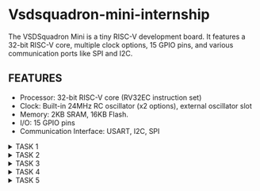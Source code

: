# Vsdsquadron-mini-internship
The VSDSquadron Mini is a tiny RISC-V development board. It features a 32-bit RISC-V core, multiple clock options, 15 GPIO pins, and various communication ports like SPI and I2C.
## FEATURES
* Processor: 32-bit RISC-V core (RV32EC instruction set)
* Clock: Built-in 24MHz RC oscillator (x2 options), external oscillator slot
* Memory: 2KB SRAM, 16KB Flash.
* I/O: 15 GPIO pins
* Communication Interface: USART, I2C, SPI
 <details>
<summary>TASK 1</summary>
<br>   
  
To install the RISC-V toolchain using VDI, write a C code to calculate the sum of numbers from 1 to N and analyse the risc assembly code.
### 1. Installation of the virtual box
  
![Virtual box installation](https://github.com/RaghaviSivakumar/vsdsquadron-mini-internship/assets/147801536/c766acf2-a5df-48ba-ab58-deda02cb8969)
### 2. Installation of Ubuntu

![Installation of Ubuntu](https://github.com/RaghaviSivakumar/vsdsquadron-mini-internship/assets/147801536/103c1e1c-9dc6-4b75-b9e4-9ac2fb3240a3)
### 3. C code to execute the sum of numbers from 1 to N
* Leafpad is installed using the command
  `sudo snap install leafpad`
* Creating the file using the command `leafpad sum1ton.c &`
* Write the C program.

![C program of sum of num from 1 to n](https://github.com/RaghaviSivakumar/vsdsquadron-mini-internship/assets/147801536/d9d41ff6-667c-4f76-9e72-77ecde57a10c)
### 4. Output of the C program
* Compile the program using the command `gcc sum1ton.c` and execute the program using the command `./a.out`

![Output of the c program](https://github.com/RaghaviSivakumar/vsdsquadron-mini-internship/assets/147801536/bd30357f-4ff8-4ab4-880f-74b4af1c871a)
### 5. Converting the C program to RISC-V instruction set
* Using the command `riscv64-unknown-elf-gcc -O1 -mabi=lp64 -march=rv64i -o sum1ton.o sum1ton.c`
* In another tab, use the following command to visualize the assembly code `riscv64-unknown-elf-objdump -d sum1ton.o| less` and to access the main part use command `/main`
* Also, to observe the difference executing the same with -Ofast instead of -O1 as `riscv64-unknown-elf-gcc -Ofast -mabi=lp64 -march=rv64i -o sum1ton.o sum1ton.c` 

![fast instruction](https://github.com/RaghaviSivakumar/vsdsquadron-mini-internship/assets/147801536/211a916e-4934-41b2-b58e-c13a90f571cb)
### 6. Calculation of RISC-V instructions.
* Number of instructions are calculated,

![Calculation of riscv instructions](https://github.com/RaghaviSivakumar/vsdsquadron-mini-internship/assets/147801536/4da1e45a-c5c0-4319-b489-2c83a2125c60)
</details>

<details>
<summary>TASK 2</summary>
 <br>
 
## SMART ELEVATOR CONTROLLER
A smart elevator controller is designed to optimize the operation of an elevator system using advanced algorithms and modern technology. It reduces wait times, improves energy efficiency, and enhances the user experience by dynamically responding to varying demand patterns. Key features may include load sensors, position sensors, occupancy sensors, and intelligent dispatch systems.

## 1. C code for the elevator controller
* Creating the file using the command `leafpad elevator.c &`
* The sample C code for the smart elevator controller can be given as

```
#include <stdio.h>
#include <stdbool.h>

#define NUM_FLOORS 10
#define NUM_ELEVATORS 1

// Elevator states
typedef enum {
    IDLE,
    MOVING_UP,
    MOVING_DOWN,
    DOOR_OPEN,
    DOOR_CLOSED
} ElevatorState;

// Elevator struct
typedef struct {
    int currentFloor;
    ElevatorState state;
} Elevator;

// Function prototypes
void initializeElevator(Elevator *elevator);
void moveElevator(Elevator *elevator, int targetFloor);
void openDoor(Elevator *elevator);
void closeDoor(Elevator *elevator);

int main() {
    Elevator elevators[NUM_ELEVATORS];
    int targetFloor;

    // Initialize elevator(s)
    for (int i = 0; i < NUM_ELEVATORS; i++) {
        initializeElevator(&elevators[i]);
    }

    // Example scenario: Request to go to floor 5
    targetFloor = 5;

    // Assuming there's only one elevator in this example
    moveElevator(&elevators[0], targetFloor);

    return 0;
}

void initializeElevator(Elevator *elevator) {
    elevator->currentFloor = 1;  // Start at floor 1
    elevator->state = IDLE;
}

void moveElevator(Elevator *elevator, int targetFloor) {
    if (elevator->currentFloor < targetFloor) {
        elevator->state = MOVING_UP;
        printf("Elevator moving up...\n");
        while (elevator->currentFloor < targetFloor) {
            elevator->currentFloor++;
            // Simulating movement delay
            printf("Floor %d\n", elevator->currentFloor);
        }
    } else if (elevator->currentFloor > targetFloor) {
        elevator->state = MOVING_DOWN;
        printf("Elevator moving down...\n");
        while (elevator->currentFloor > targetFloor) {
            elevator->currentFloor--;
            // Simulating movement delay
            printf("Floor %d\n", elevator->currentFloor);
        }
    }

    // Arrived at target floor
    elevator->state = DOOR_OPEN;
    openDoor(elevator);
    closeDoor(elevator);
}

void openDoor(Elevator *elevator) {
    elevator->state = DOOR_OPEN;
    printf("Elevator door opening...\n");
    // Simulating door opening delay
    printf("Door opened.\n");
}

void closeDoor(Elevator *elevator) {
    elevator->state = DOOR_CLOSED;
    // Simulating door closing delay
    printf("Elevator door closing...\n");
    printf("Door closed.\n");
}
```
![Program for smart elevator controller](https://github.com/RaghaviSivakumar/vsdsquadron-mini-internship/assets/147801536/253098db-5635-492f-a11e-700eeda5e477)
![Program for smart elevator controller1](https://github.com/RaghaviSivakumar/vsdsquadron-mini-internship/assets/147801536/d2b5d337-63de-468e-b88a-6adbd3ebe2ae)
![Program for smart elevator controller2](https://github.com/RaghaviSivakumar/vsdsquadron-mini-internship/assets/147801536/b1fb67a0-c35a-4bbc-a6a0-66825a062381)
![Program for smart elevator controller3](https://github.com/RaghaviSivakumar/vsdsquadron-mini-internship/assets/147801536/f9774793-b667-4a22-b93d-206c9f59d5c4)

## 2. The output of the code
* Compile the program using the command `gcc elevator.c` and execute the program using the command `./a.out`

  ![The output of the code](https://github.com/RaghaviSivakumar/vsdsquadron-mini-internship/assets/147801536/d0c2da82-4725-45ed-9bec-91e044447703)
  
## 3. Converting the C program to RISC-V instruction set
* Using the command `riscv64-unknown-elf-gcc -O1 -mabi=lp64 -march=rv64i -o elevator.o elevator.c`
  
  ![RISC-V instructions(O1)-1](https://github.com/RaghaviSivakumar/vsdsquadron-mini-internship/assets/147801536/8f5c62e8-057d-4bb0-a8a5-21b9a9dbeb9a)


* In another tab, use the following command to visualize the assembly code `riscv64-unknown-elf-objdump -d elevator.o | less`

  ![To get the Output of the instruction](https://github.com/RaghaviSivakumar/vsdsquadron-mini-internship/assets/147801536/595efc05-d3a4-4eed-a042-4925d9fa136c)

  
* To access the main part use command `/main`

  ![Searching for the main part-command](https://github.com/RaghaviSivakumar/vsdsquadron-mini-internship/assets/147801536/b13fff4e-0685-4340-b41f-044e6d94e2a6)


* Number of instructions are calculated at `-O1`

  ![Screenshot 2024-06-25 010055](https://github.com/RaghaviSivakumar/vsdsquadron-mini-internship/assets/147801536/7fcf38a0-ba6e-4f0f-b072-e1462b733f4b)

  There are 12 lines of instructions in the main part of the code.


* To observe the difference executing the same with -Ofast instead of -O1 as `riscv64-unknown-elf-gcc -Ofast -mabi=lp64 -march=rv64i -o elevator.o elevator.c`

  ![RISC-V instruction(Ofast)](https://github.com/RaghaviSivakumar/vsdsquadron-mini-internship/assets/147801536/153d84a0-c026-44a7-8840-33589eeba998)


* Similarly,accessing the main part and the number of instructions are being calculated at `-Ofast`

  ![Screenshot 2024-06-25 010356](https://github.com/RaghaviSivakumar/vsdsquadron-mini-internship/assets/147801536/54c71a41-d3c9-453d-bf7d-515aa9e96c80)

  There are 11 lines of instructions in the main block when executed at `-Ofast`
  By comparing, the number of instructions are reduced from 12 to 11 at `-Ofast`
  </details>
<details>
<summary>TASK 3</summary>
 <br>
  To execute the spike simulation of the previous project (Smart elevator controller),to observe with -O1 and -Ofast and to run the RISC-V instructions.

* Compiling the smart elevator controller program using the command `gcc sum1ton.c` and executing the same using the command `./a.out`.
* Also, executing the same code in RISC-V compiler by calling the program using the command `riscv64-unknown-elf-gcc -Ofast -mabi=lp64 -march=rv64i -o elevator.o elevator.c` and executing using the spike command `spike pk elevator.o`
* We obtain the same output at both the cases.

![Output at both cases](https://github.com/RaghaviSivakumar/vsdsquadron-mini-internship/assets/147801536/fad9c6f4-1eb2-4913-bf9a-e7688829d5ac)


* To debug,Opening the objdump of the smart elevator controller code using the command `riscv64-unknown-elf-objdump -d elevator.o | less`

 ![less](https://github.com/RaghaviSivakumar/vsdsquadron-mini-internship/assets/147801536/da47034e-fe18-4e82-a37d-2444c4539738)
 
* Furtherly, to debug those instruction got from the objdump, we need to open a debuger and we will be debuggging the spike using the command `spike -d pk elevator.o`

![Debugger](https://github.com/RaghaviSivakumar/vsdsquadron-mini-internship/assets/147801536/d2b6808f-f6b4-4fd9-aece-68a2ceb857d6)

* By using the command `until pc 0 100b0`, the program counter runs from 0 till the assembly code 100b0.

![until 100b0](https://github.com/RaghaviSivakumar/vsdsquadron-mini-internship/assets/147801536/16124c13-4793-4803-9773-82cec46b4bd7)

* To find the contents of a particular assembly code, use the command `reg 0 sp` and by pressing enter the next instruction will be executed.

![sp](https://github.com/RaghaviSivakumar/vsdsquadron-mini-internship/assets/147801536/d8431af8-7e62-4dd4-838c-6c6955ab0a8d)

* By giving the `reg 0 sp` command again, we can find the updated value of the sp-stack pointer.
* Here, initially the value of sp was `0x0000003ffffffb50` at the next code, the sp is subtracted with the hexadecimal value of `32` which is `20`, furtherly after the execution of the code, the value of sp is updated as `0x0000003ffffffb30`(where addi-add immediate).
  
![Screenshot 2024-06-27 124102](https://github.com/RaghaviSivakumar/vsdsquadron-mini-internship/assets/147801536/e3b0a699-8a82-420d-bd64-be7495bd5324)
![Screenshot 2024-06-27 125953](https://github.com/RaghaviSivakumar/vsdsquadron-mini-internship/assets/147801536/0349f4cc-27d2-460d-b4a4-bc84bf897ae2)
</details>

<details>
<summary>TASK 4</summary>

### RISC-V Instruction Types
* R-type instructions for register-register operations
* I-type instructions for immediate and load operations
* S-type instructions for store operations
* B-type instructions for conditional branch operations
* U-type instructions for long immediate
* J-type instructions for unconditional jumps.

![image](https://github.com/RaghaviSivakumar/vsdsquadron-mini-internship/assets/147801536/46c7bc3a-ef90-449b-862b-4250d94e3a50)

#### R-TYPE
The R-type command format is very clear. In the actual encoding process, the arrangement of encoding positions is meaningful. For example, the encoding position of the three register indexes in different instruction formats are always the same. Index of Rd is at 11-7, Index of rs1 is at 19-15, and Index of rs2 is at 24-20. This is their fixed position. Some instructions may not be useful. The index to the partial register. For example, there is no rs2 in the second instruction type I-type, but there are rs1 and rd and their indexes are in the corresponding positions. For another example, in s-type funct3 is at bits 14-12. The opcode is available in all instruction formats, and the position remains unchanged, always bit 0-6.

![image](https://github.com/RaghaviSivakumar/vsdsquadron-mini-internship/assets/147801536/01d43f07-33cb-4d10-a363-b10659c9e282)


#### I-TYPE
The upper 12 bits of I-type is an immediate number. The opcode is different from other instruction formats because the corresponding specific operations are different, and other parts are very similar to R-type.

![image](https://github.com/RaghaviSivakumar/vsdsquadron-mini-internship/assets/147801536/b861711c-2089-43f4-a58a-715bcbf7158d)
![image](https://github.com/RaghaviSivakumar/vsdsquadron-mini-internship/assets/147801536/d7dc39a8-61fd-4652-9dc5-65a74052307f)



#### S-TYPE
The characteristic of S-type instruction is that there is no rd register. In this type of instruction, the immediate is divided into two parts, the first part is in bit11-5, and the second part is in bit4-0. The 5 bits of the immediate 4-0 occupy the position of rd in other instruction formats, and 5-11 occupy the position of funct7. Explain that the command format does not need to write back. That is, read the two values from the two registers and perform the operation together with the immediate, and write the result to the register after the operation is over.


#### U-TYPE
A 20-bit immediate is provided in the U-type instruction. The final operation result is related to the 20-bit immediate, and the result is written back to the rd register. The opcode determines the type of operation. There are no funct3, rs1, rs2, and funct7 in U-type. This type of instruction structure is very simple.

![image](https://github.com/RaghaviSivakumar/vsdsquadron-mini-internship/assets/147801536/ed2f9f5a-824e-41b8-87b7-a10349118a08)


#### B-TYPE
B-type instructions are mainly used as branch instructions, but they are conditional Branch. It means to decide whether to jump or not need to depend on whether the condition is valid. The B-type machine code structure is shown in Figure 2-1. The instruction does not include rd register and funct7, but contains rs1, rs2, funct3 and immediate. The immediate is divided into two areas. The encoding of B-type instruction immediate is out of order. The reason is not described in detail here. There is a specific article on the official site explaining why it is out of order. In short, it has been verified that the effect on CPU operation function when the immediate number sequence is in this order is very well. But the immediate is disrupted, so it will be decoded when the CPU executes in the future. After decoding, the CPU needs to restore the disrupted immediate in order. For example, when the CPU gets a B-type instruction, the immediate in it is scrambled, and the CPU needs to arrange the immediate in the order of 12-1 to restore the immediate.

![image](https://github.com/RaghaviSivakumar/vsdsquadron-mini-internship/assets/147801536/b463502a-6544-4791-834c-18b8bb14e5aa)


#### J-TYPE
The format of this instruction is very similar to U-type, it only have Rd register and immediate and opcode. At the same time, the immediate of J-type is also disrupted. That means that the CPU must first put the immediate numbers together to restore the original immediate numbers when decoding.

![image](https://github.com/RaghaviSivakumar/vsdsquadron-mini-internship/assets/147801536/3b3f4428-09c7-4e03-a585-3f6e0cb94865)

### INSTRUCTIONS and 32 BIT MACHINE CODES


`1.ADD r1,r2,r3`
```
* Instruction-R-type
  According to the structure of R-type
* funct7(ADD)-0000000
* rs2(r3)-00011
* rs1(r2)-00010
* funct3-000
* rd(r1)-00001
* opcode-0110011
```
*32-bit code:0000000 00011 00010 000 00001 0110011*

`2.SUB r3,r1,r2`
```
* Instruction-R-type
  According to the structure of R-type
* funct7(ADD)-0100000
* rs2(r2)-00010
* rs1(r1)-00001
* funct3-000
* rd(r1)-00011
* opcode-0110011
```
*32-bit code:0100000 00010 00001 000 00011 0110011*

`3.AND r2,r1,r3`
```
* Instruction-R-type
  According to the structure of R-type
* funct7(ADD)-0000000
* rs2(r3)-00011
* rs1(r1)-00001
* funct3-111
* rd(r2)-00010
* opcode-0110011
```
*32-bit code:0000000 00011 00001 111 00010 0110011*

`4.OR r8,r2,r5`
```
* Instruction-R-type
  According to the structure of R-type
* funct7(ADD)-0000000
* rs2(r5)-00101
* rs1(r2)-00010
* funct3-110
* rd(r2)-01000
* opcode-0110011
```
*32-bit code:0000000 00101 00010 110 01000 0110011*

`5.XOR r8,r1,r4`
```
* Instruction-R-type
  According to the structure of R-type
* funct7(ADD)-0000000
* rs2(r4)-00100
* rs1(r1)-00001
* funct3-100
* rd(r8)-01000
* opcode-0110011
```
*32-bit code:0000000 00100 00001 100 01000 0110011*

`6.SLT r10,r2,r4`
```
* Instruction-R-type
  According to the structure of R-type
* funct7(ADD)-0000000
* rs2(r4)-00100
* rs1(r2)-00010
* funct3-010
* rd(r2)-01010
* opcode-0110011
```
*32-bit code:0000000 00100 00010 010 01010 0110011*

`7.ADDI r12,r3,5`
```
* Instruction-I-type
  According to the structure of I-type
* imm[11:0](5)-000000001001
* rs1(r3)-00011
* funct3-000
* rd(r12)-01100
* opcode-0010011
```
*32-bit code:000000001001 00011 000 01100 0010011*

`8.SW r3,r1,4`
```
* Instruction-S-type
  According to the structure of S-type
* imm[11:5]-0000000
* rs2(r3)-00011
* rs1(r1)-00001
* funct3-010
* imm[4:0]-00100
* opcode-0100011
```
*32-bit code:0000000 00011 00001 010 00100 0100011*

`9.SRL r16,r11,r2`
```
* Instruction-R-type
  According to the structure of R-type
* funct7(ADD)-0000000
* rs2(r2)-00010
* rs1(r11)-01011
* funct3-101
* rd(r2)-10000
* opcode-0110011
```
*32-bit code:0000000 00010 01011 101 10000 0110011*

`10.BNE r0,r1,20`
```
* Instruction-B-type
  According to the structure of B-type
* offset[12,10:5]-0000001
* rs2(r1)-00001
* rs1(r0)-00000
* funct3-001
* offset[11,4:1]-01000
* opcode-1100011
```
*32-bit code:0000001 00001 00000 001 01000 1100011*

`11.BEQ r0,r0,15`
```
* Instruction-B-type
  According to the structure of B-type
* offset[12,10:5]-0000000
* rs2(r0)-00000
* rs1(r0)-00000
* funct3-000
* offset[11,4:1]-11110
* opcode-1100011
```
*32-bit code:0000000 00000 00000 000 11110 1100011*

`12.LW r13,r11,2`
```
* Instruction-I-type
  According to the structure of I-type
* imm[11:0](2)-000000000010
* rs1(r11)-01011
* funct3-010
* rd(r13)-01101
* opcode-0000011
```
*32-bit code:000000000010 01011 010 01101 0000011*

`13.SLL r15,r11,r2`
```
* Instruction-R-type
  According to the structure of R-type
* funct7-0000000
* rs2(r2)-00010
* rs1(r11)-01011
* funct3-001
* rd(r15)-01111
* opcode-0110011
```
*32-bit code:0000000 00010 01011 001 01111 0110011*


</details>

<details>
 <summary>TASK 5</summary>
 <br>
 
## Using the RISC-V core verilog netlist and testbench for functional simulation experiment.To upload the waveform snapshots for the commands.
#### 1. Cloning the reference repo:
* By using the command `git clone https://github.com/vinayrayapati/rv32i.git proj name` ,clone the reference repo which contains the verilog netlist and testbench

![Screenshot from 2024-07-06 19-43-10](https://github.com/RaghaviSivakumar/vsdsquadron-mini-internship/assets/147801536/d9fe452e-3c7e-484c-a3a3-9a80780426c2)

#### 2. Installation to setup simulation tools:
* To setup the simulation tools such as iverilog and GTKwave, using the command
`sudo apt update` and
`sudo apt install iverilog gtkwave`

![Screenshot from 2024-07-06 20-03-20](https://github.com/RaghaviSivakumar/vsdsquadron-mini-internship/assets/147801536/4b68a768-d1b9-4fa6-a199-9d7e23e2d5e9)


#### 3. Edit the testbench file:
* Use the command `nano iiitb_rv32i_tb.v`
* Check the testbench format is as below.

![Screenshot from 2024-07-06 20-19-23](https://github.com/RaghaviSivakumar/vsdsquadron-mini-internship/assets/147801536/792d52f1-1682-4f94-93f1-1ce2476e0c9d)
![Screenshot from 2024-07-06 20-15-31](https://github.com/RaghaviSivakumar/vsdsquadron-mini-internship/assets/147801536/b98d1db0-088b-437a-b349-65174dbc8e85)

#### 4. Run the functional simulation:
* To compile and simulate use the commands `iverilog -o rv32i_simulation iiitb_rv32i_tb.v` and `vvp rv32i_simulation`

![Screenshot from 2024-07-06 20-26-02](https://github.com/RaghaviSivakumar/vsdsquadron-mini-internship/assets/147801536/8d8768c9-714f-4d7d-b07b-e1fc7a62ae15)

#### 5. View the waveform:
* To view the waveform,use the command  `gtkwave simulation.vcd`

![Screenshot from 2024-07-06 20-29-32](https://github.com/RaghaviSivakumar/vsdsquadron-mini-internship/assets/147801536/2c81f700-4406-4b6a-b8dc-b6a6fec5d4d2)

* If no directory found,use the command `gtkwave simulation.vcd`

![Screenshot from 2024-07-06 20-34-58](https://github.com/RaghaviSivakumar/vsdsquadron-mini-internship/assets/147801536/715dabc9-52cd-4b3f-b4e5-48807fdb2f1d)

Furtherly,the gtkwave window will open.

![Screenshot from 2024-07-06 20-31-38](https://github.com/RaghaviSivakumar/vsdsquadron-mini-internship/assets/147801536/89d20d15-158e-4b0f-8da6-7a59d2c8c442)

#### Output waveform:
* Add the signals from the list and append,furtherly the waveforms will appear.

##### 1.ADD:

![Screenshot from 2024-07-06 20-48-44](https://github.com/RaghaviSivakumar/vsdsquadron-mini-internship/assets/147801536/889d0045-cc34-446f-8914-1aab9cbec840)
##### 2.SUB:

![Screenshot from 2024-07-06 20-54-45](https://github.com/RaghaviSivakumar/vsdsquadron-mini-internship/assets/147801536/608ece20-8fa5-4e48-8ef1-6d37a02a2628)
##### 3.AND:

![Screenshot from 2024-07-06 20-57-14](https://github.com/RaghaviSivakumar/vsdsquadron-mini-internship/assets/147801536/91bda506-1537-4b4e-9e1f-bf5c26547871)
##### 4.OR:

![Screenshot from 2024-07-06 20-59-24](https://github.com/RaghaviSivakumar/vsdsquadron-mini-internship/assets/147801536/cc81e966-2a98-474e-aef2-5cf2bd060850)
##### 5.XOR:

![Screenshot from 2024-07-06 21-00-52](https://github.com/RaghaviSivakumar/vsdsquadron-mini-internship/assets/147801536/556a7e0d-cc87-4d48-9549-64e8d629e3cc)

##### 6.SLT:

![Screenshot from 2024-07-06 21-02-02](https://github.com/RaghaviSivakumar/vsdsquadron-mini-internship/assets/147801536/da48102b-5bf9-4044-b516-b80a14788beb)
##### 7.BEQ:

![Screenshot from 2024-07-06 21-03-06](https://github.com/RaghaviSivakumar/vsdsquadron-mini-internship/assets/147801536/4de4cf15-7e94-408d-a199-dac880acb1c5)

</details>



  
  



  






